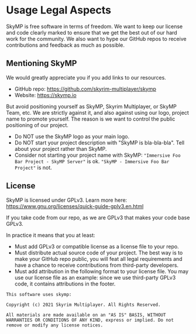 # Usage Legal Aspects

SkyMP is free software in terms of freedom. We want to keep our license and code clearly marked to ensure that we get the best out of our hard work for the community. We also want to hype our GitHub repos to receive contributions and feedback as much as possible.

## Mentioning SkyMP

We would greatly appreciate you if you add links to our resources.

* GitHub repo: https://github.com/skyrim-multiplayer/skymp
* Website: https://skymp.io

But avoid positioning yourself as SkyMP, Skyrim Multiplayer, or SkyMP Team, etc. We are strictly against it, and also against using our logo, project name to promote yourself. The reason is we want to control the public positioning of our project.

* Do NOT use the SkyMP logo as your main logo.
* Do NOT start your project description with "SkyMP is bla-bla-bla". Tell about your project rather than SkyMP.
* Consider not starting your project name with SkyMP: `"Immersive Foo Bar Project - SkyMP Server"` is ok. `"SkyMP - Immersive Foo Bar Project"` is not.

## License

SkyMP is licensed under GPLv3. Learn more here: https://www.gnu.org/licenses/quick-guide-gplv3.en.html

If you take code from our repo, as we are GPLv3 that makes your code base GPLv3.

In practice it means that you at least:
* Must add GPLv3 or compatible license as a license file to your repo.
* Must distribute actual source code of your project. The best way is to make your GitHub repo public, you will feat all legal requirements and have a chance to receive contributions from third-party developers.
* Must add attribution in the following format to your license file. You may use our license file as an example: since we use third-party GPLv3 code, it contains attributions in the footer.

```
This software uses skymp:

Copyright (c) 2021 Skyrim Multiplayer. All Rights Reserved.

All materials are made available on an "AS IS" BASIS, WITHOUT WARRANTIES OR CONDITIONS OF ANY KIND, express or implied. Do not remove or modify any license notices.
```